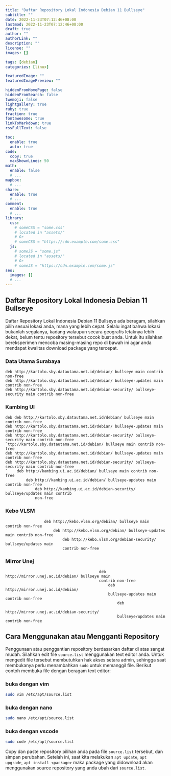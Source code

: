 ```yaml
---
title: "Daftar Repository Lokal Indonesia Debian 11 Bullseye"
subtitle: ""
date: 2022-11-23T07:12:46+08:00
lastmod: 2022-11-23T07:12:46+08:00
draft: true
author: ""
authorLink: ""
description: ""
license: ""
images: []

tags: [debian]
categories: [linux]

featuredImage: ""
featuredImagePreview: ""

hiddenFromHomePage: false
hiddenFromSearch: false
twemoji: false
lightgallery: true
ruby: true
fraction: true
fontawesome: true
linkToMarkdown: true
rssFullText: false

toc:
  enable: true
  auto: true
code:
  copy: true
  maxShownLines: 50
math:
  enable: false
  # ...
mapbox:
  # ...
share:
  enable: true
  # ...
comment:
  enable: true
  # ...
library:
  css:
    # someCSS = "some.css"
    # located in "assets/"
    # Or
    # someCSS = "https://cdn.example.com/some.css"
  js:
    # someJS = "some.js"
    # located in "assets/"
    # Or
    # someJS = "https://cdn.example.com/some.js"
seo:
  images: []
  # ...
---
```

## Daftar Repository Lokal Indonesia Debian 11 Bullseye

Daftar Repository Lokal Indonesia Debian 11 Bullseye ada beragam, silahkan pilih sesuai
lokasi anda, mana yang lebih cepat. Selalu ingat bahwa lokasi bukanlah segalanya, kadang
walaupun secara geografis letaknya lebih dekat, belum tentu repository tersebut cocok buat
anda. Untuk itu silahkan bereksperimen mencoba masing-masing repo di bawah ini agar anda
mendapat kwalitas download package yang tercepat.

### Data Utama Surabaya
```
deb http://kartolo.sby.datautama.net.id/debian/ bullseye main contrib non-free
deb http://kartolo.sby.datautama.net.id/debian/ bullseye-updates main contrib non-free
deb http://kartolo.sby.datautama.net.id/debian-security/ bullseye-security main contrib non-free
```

### Kambing UI
```
deb deb http://kartolo.sby.datautama.net.id/debian/ bullseye main contrib non-free
deb http://kartolo.sby.datautama.net.id/debian/ bullseye-updates main contrib non-free
deb http://kartolo.sby.datautama.net.id/debian-security/ bullseye-security main contrib non-free
`ttp://kartolo.sby.datautama.net.id/debian/ bullseye main contrib non-free
deb http://kartolo.sby.datautama.net.id/debian/ bullseye-updates main contrib non-free
deb http://kartolo.sby.datautama.net.id/debian-security/ bullseye-security main contrib non-free
`    deb http://kambing.ui.ac.id/debian/ bullseye main contrib non-free
         deb http://kambing.ui.ac.id/debian/ bullseye-updates main contrib non-free
             deb http://kambing.ui.ac.id/debian-security/ bullseye/updates main contrib
             non-free 
```

### Kebo VLSM
```
                 deb http://kebo.vlsm.org/debian/ bullseye main contrib non-free
                     deb http://kebo.vlsm.org/debian/ bullseye-updates main contrib non-free
                         deb http://kebo.vlsm.org/debian-security/ bullseye/updates main
                         contrib non-free 
```

### Mirror Unej
```
                                         deb http://mirror.unej.ac.id/debian/ bullseye main
                                         contrib non-free
                                             deb http://mirror.unej.ac.id/debian/
                                             bullseye-updates main contrib non-free
                                                 deb
                                                 http://mirror.unej.ac.id/debian-security/
                                                 bullseye/updates main contrib non-free
```

## Cara Menggunakan atau Mengganti Repository
Penggunaan atau penggantian repository berdasarkan daftar di atas sangat mudah. Silahkan
edit file `source.list` menggunakan text editor anda. Untuk mengedit file tersebut
membutuhkan hak akses setara admin, sehingga saat membukanya perlu menambahkan `sudo` untuk
memanggil file. Berikut contoh membuka file dengan beragam text editor:
### buka dengan vim
```bash
sudo vim /etc/apt/source.list
```

### buka dengan nano
```bash
sudo nano /etc/apt/source.list
```

### buka dengan vscode
```bash
sudo code /etc/apt/source.list
```

Copy dan paste repository pilihan anda pada file `source.list` tersebut, dan simpan
perubahan. Setelah ini, saat kita melakukan `apt update`, `apt upgrade`,
`apt install <package>` maka package yang didownload akan menggunakan source repository 
yang anda ubah dari `source.list`.

